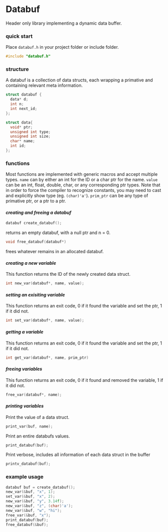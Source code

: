 # **Databuf**
Header only library implementing a dynamic data buffer.

### **quick start**
Place `databuf.h` in your project folder or include folder.
```c
#include "databuf.h"
```

### **structure**
A databuf is a collection of data structs, each wrapping a primative and containing relevant meta information.

```c
struct databuf {
  data* d;
  int n;
  int next_id;
};
```
```c
struct data{
  void* ptr;
  unsigned int type;
  unsigned int size;
  char* name;
  int id;
}; 
```

### **functions**
Most functions are implemented with generic macros and accept multiple types.
`name` can by either an int for the ID or a char ptr for the name.
`value` can be an int, float, double, char, or any corresponding ptr types. Note that in order to 
force the compiler to recognize constants, you may need to cast and explicitly show type (eg. `(char)'a'`).
`prim_ptr` can be any type of primative ptr, or a ptr to a ptr.

#### _creating and freeing a databuf_
```c
databuf create_databuf();
```
returns an empty databuf, with a null ptr and n = 0.
```c
void free_databuf(databuf*)
```
frees whatever remains in an allocated databuf.

#### _creating a new variable_
This function returns the ID of the newly created data struct.
```c
int new_var(databuf*, name, value);
```

#### _setting an exisiting variable_
This function returns an exit code, 0 if it found the variable and set the ptr, 1 if it did not.
```c
int set_var(databuf*, name, value);
```

#### _getting a variable_
This function returns an exit code, 0 if it found the variable and set the ptr, 1 if it did not.
```c
int get_var(databuf*, name, prim_ptr)
```

#### _freeing variables_
This function returns an exit code, 0 if it found and removed the variable, 1 if it did not.
```c
free_var(databuf*, name);
```

#### _printing variables_
Print the value of a data struct.
```c
print_var(buf, name); 
```
Print an entire databufs values.
```c
print_databuf(buf);   
```
Print verbose, includes all information of each data struct in the buffer
```c
printv_databuf(buf);  
```

### **example usage**
```c
databuf buf = create_databuf();
new_var(&buf, "x", 1);
set_var(&buf, "x", 2);
new_var(&buf, "y", 3.14f);
new_var(&buf, "z", (char)'a');
new_var(&buf, "w", "hi");
free_var(&buf, "x");
print_databuf(buf);
free_databuf(&buf);
```
